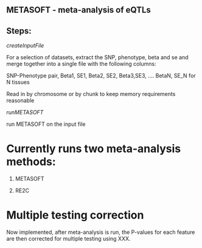
## METASOFT - meta-analysis of eQTLs

## Steps:

*createInputFile*

For a selection of datasets, extract the SNP, phenotype, beta and se and merge together into a single file with the following columns:

SNP-Phenotype pair, Beta1, SE1, Beta2, SE2, Beta3,SE3, .... BetaN, SE_N for N tissues

Read in by chromosome or by chunk to keep memory requirements reasonable

*runMETASOFT*

run METASOFT on the input file

# Currently runs two meta-analysis methods:

1. METASOFT

2. RE2C


# Multiple testing correction

Now implemented, after meta-analysis is run, the P-values for each feature are then corrected for multiple testing using XXX.
